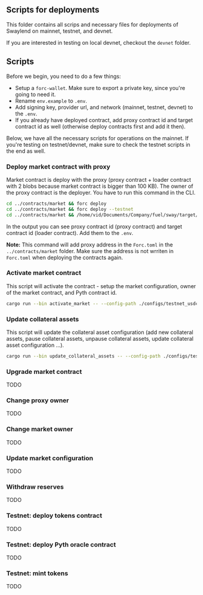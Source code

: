 ## Scripts for deployments

This folder contains all scrips and necessary files for deployments of Swaylend on mainnet, testnet, and devnet.

If you are interested in testing on local devnet, checkout the `devnet` folder.

## Scripts

Before we begin, you need to do a few things:

- Setup a `forc-wallet`. Make sure to export a private key, since you're going to need it.
- Rename `env.example` to `.env`.
- Add signing key, provider url, and network (mainnet, testnet, devnet) to the `.env`.
- If you already have deployed contract, add proxy contract id and target contract id as well (otherwise deploy contracts first and add it then).

Below, we have all the necessary scripts for operations on the mainnet. If you're testing on testnet/devnet, make sure to check the testnet scripts in the end as well.

### Deploy market contract with proxy

Market contract is deploy with the proxy (proxy contract + loader contract with 2 blobs because market contract is bigger than 100 KB). The owner of the proxy contract is the deployer. You have to run this command in the CLI.

```bash
cd ../contracts/market && forc deploy                                  && cd ../../scripts # mainnet
cd ../contracts/market && forc deploy --testnet                        && cd ../../scripts # testnet
cd ../contracts/market && /home/vid/Documents/Company/fuel/sway/target/debug/forc-deploy --node-url http://127.0.0.1:4000 && cd ../../scripts # devnet
```

In the output you can see proxy contract id (proxy contract) and target contract id (loader contract). Add them to the `.env`.

**Note:** This command will add proxy address in the `Forc.toml` in the `../contracts/market` folder. Make sure the address is not wrriten in ``Forc.toml`` when deploying the contracts again.

### Activate market contract

This script will activate the contract - setup the market configuration, owner of the market contract, and Pyth contract id.

```bash
cargo run --bin activate_market -- --config-path ./configs/testnet_usdc_config.json
```

### Update collateral assets

This script will update the collateral asset configuration (add new collateral assets, pause collateral assets, unpause collateral assets, update collateral asset configuration ...).

```bash
cargo run --bin update_collateral_assets -- --config-path ./configs/testnet_usdc_config.json
```

### Upgrade market contract

TODO

### Change proxy owner

TODO

### Change market owner

TODO

### Update market configuration

TODO

### Withdraw reserves

TODO

### Testnet: deploy tokens contract

TODO

### Testnet: deploy Pyth oracle contract

TODO

### Testnet: mint tokens

TODO
